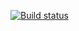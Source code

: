 [![Build status](https://ci.appveyor.com/api/projects/status/o37i0yiknido8vbk?svg=true)](https://ci.appveyor.com/project/ShinSergey/ci-template-2)